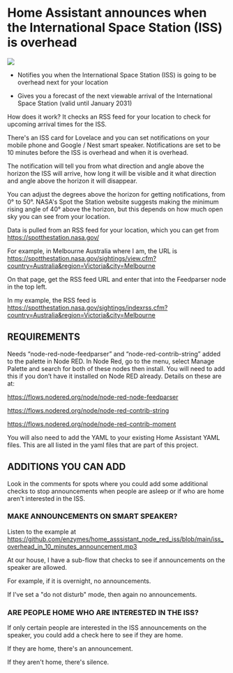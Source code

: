 # Home Assistant announces when the International Space Station (ISS) is overhead

<img src="https://github.com/enzymes/home_asssistant_node_red_iss/blob/main/iss.png">

- Notifies you when the International Space Station (ISS) is going to be overhead next for your location

- Gives you a forecast of the next viewable arrival of the International Space Station (valid until January 2031)

How does it work? It checks an RSS feed for your location to check for upcoming arrival times for the ISS.

There's an ISS card for Lovelace and you can set notifications on your mobile phone and Google / Nest smart speaker. Notifications are set  to be 10 minutes before the ISS is overhead and when it is overhead. 

The notification will tell you from what direction and angle above the horizon the ISS will arrive, how long it will be visible and it what direction and angle above the horizon it will disappear.

You can adjust the degrees above the horizon for getting notifications, from 0° to 50°. NASA's Spot the Station website suggests making the minimum rising angle of 40° above the horizon, but this depends on how much open sky you can see from your location.

Data is pulled from an RSS feed for your location, which you can get from https://spotthestation.nasa.gov/

For example, in Melbourne Australia where I am, the URL is https://spotthestation.nasa.gov/sightings/view.cfm?country=Australia&region=Victoria&city=Melbourne 

On that page, get the RSS feed URL and enter that into the Feedparser node in the top left.

In my example, the RSS feed is https://spotthestation.nasa.gov/sightings/indexrss.cfm?country=Australia&region=Victoria&city=Melbourne

## REQUIREMENTS

Needs “node-red-node-feedparser” and “node-red-contrib-string” added to the palette in Node RED. In Node Red, go to the menu, select Manage Palette and search for both of these nodes then install. You will need to add this if you don’t have it installed on Node RED already. Details on these are at:

https://flows.nodered.org/node/node-red-node-feedparser

https://flows.nodered.org/node/node-red-contrib-string 

https://flows.nodered.org/node/node-red-contrib-moment

You will also need to add the YAML to your existing Home Assistant YAML files. This are all listed in the yaml files that are part of this project.

## ADDITIONS YOU CAN ADD


Look in the comments for spots where you could add some additional checks to stop announcements when people are asleep or if who are home aren't interested in the ISS.


### MAKE ANNOUNCEMENTS ON SMART SPEAKER?

Listen to the example at https://github.com/enzymes/home_asssistant_node_red_iss/blob/main/iss_overhead_in_10_minutes_announcement.mp3

At our house, I have a sub-flow that checks to see if announcements on the speaker are allowed.

For example, if it is overnight, no announcements.

If I've set a "do not disturb" mode, then again no announcements.

### ARE PEOPLE HOME WHO ARE INTERESTED IN THE ISS?

If only certain people are interested in the ISS announcements on the speaker, you could add a check here to see if they are home. 

If they are home, there's an announcement.

If they aren't home, there's silence.

